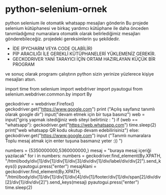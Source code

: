 # python-selenium-ornek
python selenium ile otomatik whatsapp mesajları gönderin
Bu projede selenium kütüphanesi ve birkaç yardımcı kütüphane ile daha önceden tanımladığımız numaralara otomatik olarak belirlediğimiz 
mesajları gönderebileceğiz. 
projedeki gereksimlerin şu şekildedir.
- İDE (PYCHARM VEYA CODE OLABİLİR)
- PİP ARACILIĞI İLE GEREKLİ KÜTÜPHANELERİ YÜKLEMENİZ GEREKİR.
- GECKODRIVER YANİ TARAYICI İÇİN ORTAM HAZIRLAYAN KÜÇÜK BİR PROGRAM

ve sonuç olarak programı çalıştırın python sizin yerinize yüzlerece kişiye mesajları atsın.

import time
from selenium import webdriver
import pyautogui
from selenium.webdriver.common.by import By

geckodriver = webdriver.Firefox()
geckodriver.get("https://www.google.com")
print ("Açılış sayfanız tanımlı olarak google dir")
input("devam etmek için bir tuşa basınız")
web = input("giriş yapmak istediğiniz web siteyi belirtiniz : ")
if (web == "whatsapp"):
    geckodriver.get("https://web.whatsapp.com")
    time.sleep(2)
    print("web whatsapp QR kodu okutup devam edebilirisiniz")
else:
    geckodriver.get("https://www.google.com")
input ("Tanımlı numaralara Toplu mesaj atmak için enter tuşuna basmanız yeter :)) ")

numbers = {5350000000,5360000000,}
mesaj = "buraya mesaj içeriği yazılacak"
for i in numbers:
    numbers = geckodriver.find_element(By.XPATH, "/html/body/div[1]/div[1]/div[1]/div[3]/div/div[1]/div/label/div/div[2]").send_keys(i)
    pyautogui.press("enter")
    mesajAlani = geckodriver.find_element(By.XPATH, "/html/body/div[1]/div[1]/div[1]/div[4]/div[1]/footer/div[1]/div/span[2]/div/div[2]/div[1]/div/div[2]").send_keys(mesaj)
    pyautogui.press("enter")
    time.sleep(2)

